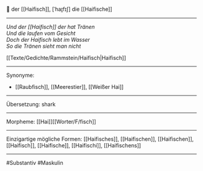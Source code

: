 🔵 der [[Haifisch]], [ˈhaɪ̯fɪʃ]
die [[Haifische]]


---
*Und der [[Haifisch]] der hat Tränen*  
*Und die laufen vom Gesicht*  
*Doch der Haifisch lebt im Wasser*  
*So die Tränen sieht man nicht*  

[[Texte/Gedichte/Rammstein/Haifisch|Haifisch]]

---
Synonyme:
- [[Raubfisch]], [[Meerestier]], [[Weißer Hai]]

---
Übersetzung: shark

---
Morpheme:
[[Hai]][[Worter/F/fisch]]

---
Einzigartige mögliche Formen: [[Haifisches]], [[Haifischen]], [[Haifischen]], [[Haifisch]], [[Haifische]], [[Haifischi]], [[Haifischens]]

---
#Substantiv #Maskulin